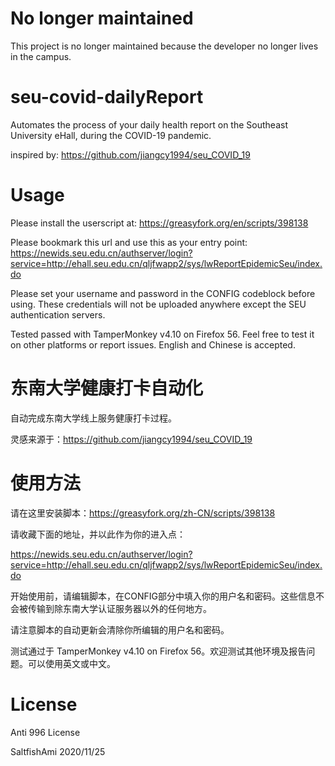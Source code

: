 # No longer maintained

This project is no longer maintained because the developer no longer lives in the campus.

# seu-covid-dailyReport 

Automates the process of your daily health report on the Southeast University eHall, during the COVID-19 pandemic.

inspired by: https://github.com/jiangcy1994/seu_COVID_19


# Usage

Please install the userscript at: https://greasyfork.org/en/scripts/398138

Please bookmark this url and use this as your entry point:
https://newids.seu.edu.cn/authserver/login?service=http://ehall.seu.edu.cn/qljfwapp2/sys/lwReportEpidemicSeu/index.do

Please set your username and password in the CONFIG codeblock before using. These credentials will not be uploaded anywhere except the SEU authentication servers.

Tested passed with TamperMonkey v4.10 on Firefox 56. Feel free to test it on other platforms or report issues. English and Chinese is accepted.

# 东南大学健康打卡自动化

自动完成东南大学线上服务健康打卡过程。

灵感来源于：https://github.com/jiangcy1994/seu_COVID_19

# 使用方法

请在这里安装脚本：https://greasyfork.org/zh-CN/scripts/398138

请收藏下面的地址，并以此作为你的进入点：

https://newids.seu.edu.cn/authserver/login?service=http://ehall.seu.edu.cn/qljfwapp2/sys/lwReportEpidemicSeu/index.do

开始使用前，请编辑脚本，在CONFIG部分中填入你的用户名和密码。这些信息不会被传输到除东南大学认证服务器以外的任何地方。

请注意脚本的自动更新会清除你所编辑的用户名和密码。

测试通过于 TamperMonkey v4.10 on Firefox 56。欢迎测试其他环境及报告问题。可以使用英文或中文。

# License

Anti 996 License

SaltfishAmi 2020/11/25
